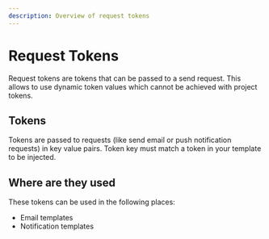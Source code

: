 ```yaml
---
description: Overview of request tokens
---
```


# Request Tokens

Request tokens are tokens that can be passed to a send request. This allows to use dynamic token values which cannot be achieved with project tokens.

## Tokens

Tokens are passed to requests \(like send email or push notification requests\) in key value pairs. Token key  must match a token in your template to be injected.

## Where are they used

These tokens can be used in the following places:

* Email templates
* Notification templates


